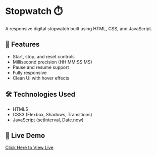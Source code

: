 # Stopwatch ⏱️

A responsive digital stopwatch built using HTML, CSS, and JavaScript.

## 🧩 Features
- Start, stop, and reset controls
- Millisecond precision (HH:MM:SS:MS)
- Pause and resume support
- Fully responsive
- Clean UI with hover effects

## 🛠 Technologies Used
- HTML5
- CSS3 (Flexbox, Shadows, Transitions)
- JavaScript (setInterval, Date.now)

## 🚀 Live Demo
[Click Here to View Live](https://yashsarode31.github.io/JS-Stopwatch/)
